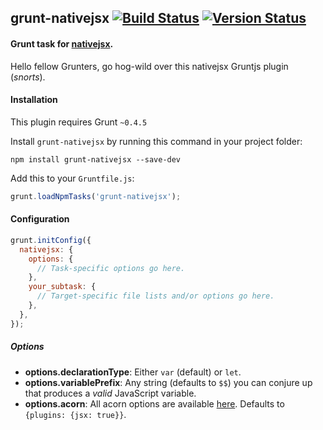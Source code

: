 ## grunt-nativejsx [![Build Status](https://travis-ci.org/treycordova/grunt-nativejsx.svg?branch=master)](https://travis-ci.org/treycordova/grunt-nativejsx) [![Version Status](https://img.shields.io/npm/v/grunt-nativejsx.svg)](https://www.npmjs.org/package/grunt-nativejsx)
#### Grunt task for [nativejsx](https://github.com/treycordova/nativejsx).
Hello fellow Grunters, go hog-wild over this nativejsx Gruntjs plugin (*snorts*).

#### Installation
This plugin requires Grunt `~0.4.5`

Install `grunt-nativejsx` by running this command in your project folder:
```shell
npm install grunt-nativejsx --save-dev
```

Add this to your `Gruntfile.js`:
```js
grunt.loadNpmTasks('grunt-nativejsx');
```

#### Configuration
```js
grunt.initConfig({
  nativejsx: {
    options: {
      // Task-specific options go here.
    },
    your_subtask: {
      // Target-specific file lists and/or options go here.
    },
  },
});
```

##### Options
- **options.declarationType**: Either `var` (default) or `let`.
- **options.variablePrefix**: Any string (defaults to `$$`) you can conjure up that produces a _valid_ JavaScript variable.
- **options.acorn**: All acorn options are available [here](https://github.com/ternjs/acorn#main-parser). Defaults to `{plugins: {jsx: true}}`.
